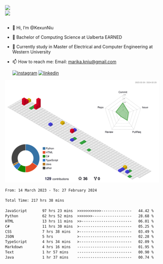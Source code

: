 <a href="https://github.com/anuraghazra/github-readme-stats">
  <img align="center" src="https://github-readme-stats.vercel.app/api?username=KexunNiu&show_icons=true" />
</a>
</br>
<a href="https://github.com/anuraghazra/github-readme-stats">
  <img align="center" src="https://github-readme-stats.vercel.app/api/top-langs/?username=KexunNiu" />
</a>

</br>
</br>

- 👋 Hi, I’m @KexunNiu
- 👀 Bachelor of Computing Science at Ualberta EARNED
- 🌱 Currently study in Master of Electrical and Computer Engineering at Western University
- 📫 How to reach me: Email: marika.kniu@gmail.com
  
  [![instagram](https://github.com/shikhar1020jais1/Git-Social/blob/master/Icons/Instagram1.png (Instagram))][1] [![linkedin](https://github.com/shikhar1020jais1/Git-Social/blob/master/Icons/LinkedIn1.png (LinkedIn))][2]

<!-- To Link your profile to the media buttons -->

[1]: https://www.instagram.com/barryn719_
[2]: https://www.linkedin.com/in/kexun-niu



![](./profile-3d-contrib/profile-gitblock.svg)

<!--START_SECTION:waka-->

```txt
From: 14 March 2023 - To: 27 February 2024

Total Time: 217 hrs 38 mins

JavaScript       97 hrs 23 mins  >>>>>>>>>>>--------------   44.42 %
Python           62 hrs 52 mins  >>>>>>>------------------   28.68 %
HTML             13 hrs 11 mins  >>-----------------------   06.01 %
C#               11 hrs 30 mins  >------------------------   05.25 %
CSS              7 hrs 38 mins   >------------------------   03.49 %
JSON             5 hrs           >------------------------   02.28 %
TypeScript       4 hrs 34 mins   >------------------------   02.09 %
Markdown         4 hrs 16 mins   -------------------------   01.95 %
Text             1 hr 57 mins    -------------------------   00.90 %
Java             1 hr 37 mins    -------------------------   00.74 %
```

<!--END_SECTION:waka-->

